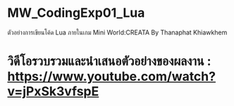# MW_CodingExp01_Lua
 ตัวอย่างการเขียนโค้ด Lua ภายในเกม Mini World:CREATA
By Thanaphat Khiawkhem
# วิดีโอรวบรวมและนำเสนอตัวอย่างของผลงาน : https://www.youtube.com/watch?v=jPxSk3vfspE


